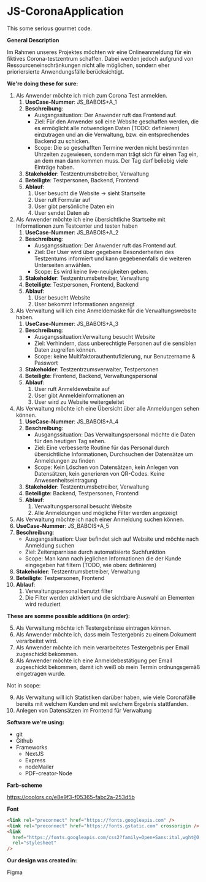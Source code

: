# JS-CoronaApplication

This some serious gourmet code.

**General Description**

Im Rahmen unseres Projektes möchten wir eine Onlineanmeldung für ein fiktives Corona-testzentrum schaffen. Dabei werden jedoch aufgrund von Ressourceneinschränkungen nicht alle möglichen, sondern eher prioriersierte Anwendungsfälle berücksichtigt.

**We're doing these for sure:**

1. Als Anwender möchte ich mich zum Corona Test anmelden.
   1. **UseCase-Nummer**: JS_BABOIS+A_1
   2. **Beschreibung**:
      - Ausgangssituation: Der Anwender ruft das Frontend auf.
      - Ziel: Für den Anwender soll eine Website geschaffen werden,
        die es ermöglicht alle notwendigen Daten (TODO: definieren) einzutragen und an die Verwaltung, bzw. ein entsprechendes Backend zu schicken.
      - Scope: Die so geschafften Termine werden nicht bestimmten Uhrzeiten zugewiesen, sondern man trägt sich für einen Tag ein, an dem man dann kommen muss. Der Tag darf beliebig viele Einträge haben.
   3. **Stakeholder**: Testzentrumsbetreiber, Verwaltung
   4. **Beteiligte**: Testpersonen, Backend, Frontend
   5. **Ablauf**:
      1. User besucht die Website -> sieht Startseite
      2. User ruft Formular auf
      3. User gibt persönliche Daten ein
      4. User sendet Daten ab
2. Als Anwender möchte ich eine übersichtliche Startseite mit Informationen zum Testcenter und testen haben
   1. **UseCase-Nummer**: JS_BABOIS+A_2
   2. **Beschreibung**:
      - Ausgangssituation: Der Anwender ruft das Frontend auf.
      - Ziel: Der User wird über gegebene Besonderheiten des Testzentums informiert und kann gegebenenfalls die weiteren Unterseiten anwählen.
      - Scope: Es wird keine live-neuigkeiten geben.
   3. **Stakeholder**: Testzentrumsbetreiber, Verwaltung
   4. **Beteiligte**: Testpersonen, Frontend, Backend
   5. **Ablauf**:
      1. User besucht Website
      2. User bekommt Informationen angezeigt
3. Als Verwaltung will ich eine Anmeldemaske für die Verwaltungswebsite haben.
   1. **UseCase-Nummer**: JS_BABOIS+A_3
   2. **Beschreibung**:
      - Ausgangssituation:Verwaltung besucht Website
      - Ziel: Verhindern, dass unberechtigte Personen auf die sensiblen Daten zugreifen können.
      - Scope: keine Multifaktorauthentufizierung, nur Benutzername & Passwort 
   3. **Stakeholder**: Testzentrzumsverwalter, Testpersonen
   4. **Beteiligte**: Frontend, Backend, Verwaltungspersonal
   5. **Ablauf**:
      1. User ruft Anmeldewebsite auf
      2. User gibt Anmeldeinformationen an
      3. User wird zu Website weitergeleitet
4. Als Verwaltung möchte ich eine Übersicht über alle Anmeldungen sehen können.
   1. **UseCase-Nummer**: JS_BABOIS+A_4
   2. **Beschreibung**:
      - Ausgangssituation: Das Verwaltungspersonal möchte die Daten für den heutigen Tag sehen.
      - Ziel: Eine verbesserte Routine für das Personal durch übersichtliche Informationen, Durchsuchen der Datensätze um Anmeldungen zu finden
      - Scope: Kein Löschen von Datensätzen, kein Anlegen von Datensätzen, kein generieren von QR-Codes. Keine Anwesenheitseintragung
   3. **Stakeholder**: Testzentrumsbetreiber, Verwaltung
   4. **Beteiligte**: Backend, Testpersonen, Frontend
   5. **Ablauf**:
      1. Verwaltungspersonal besucht Website
      2. Alle Anmeldungen und mögliche Filter werden angezeigt
5. Als Verwaltung möchte ich nach einer Anmeldung suchen können.
  1. **UseCase-Nummer**: JS_BABOIS+A_5
   2. **Beschreibung**:
      - Ausgangssituation: User befindet sich auf Website und möchte nach Anmeldung suchen
      - Ziel: Zeitersparnisse durch automatisierte Suchfunktion 
      - Scope: Man kann nach jeglichen Informationen die der Kunde eingegeben hat filtern (TODO, wie oben: definieren)
   3. **Stakeholder**: Testzentrumsbetreiber, Verwaltung
   4. **Beteiligte**: Testpersonen, Frontend
   5. **Ablauf**:
      1. Verwaltungspersonal benutzt filter
      2. Die Filter werden aktiviert und die sichtbare Auswahl an Elementen wird reduziert

**These are somme possible additions (in order):**

5. Als Verwaltung möchte ich Testergebnisse eintragen können.
6. Als Anwender möchte ich, dass mein Testergebnis zu einem Dokument verarbeitet wird.
7. Als Anwender möchte ich mein verarbeitetes Testergebnis per Email zugeschickt bekommen.
8. Als Anwender möchte ich eine Anmeldebestätigung per Email zugeschickt bekommen, damit ich weiß ob mein Termin ordnungsgemäß eingetragen wurde.

Not in scope:

9. Als Verwaltung will ich Statistiken darüber haben, wie viele Coronafälle bereits mit welchem Kunden und mit welchem Ergebnis stattfanden.
10. Anlegen von Datensätzen im Frontend für Verwaltung

**Software we're using:**

- git
- Github
- Frameworks
  - NextJS
  - Express
  - nodeMailer
  - PDF-creator-Node

**Farb-scheme**

https://coolors.co/e8e9f3-f05365-fabc2a-253d5b

**Font**

```html
<link rel="preconnect" href="https://fonts.googleapis.com" />
<link rel="preconnect" href="https://fonts.gstatic.com" crossorigin />
<link
  href="https://fonts.googleapis.com/css2?family=Open+Sans:ital,wght@0,300;0,600;0,700;1,400&display=swap"
  rel="stylesheet"
/>
```

**Our design was created in:**

Figma